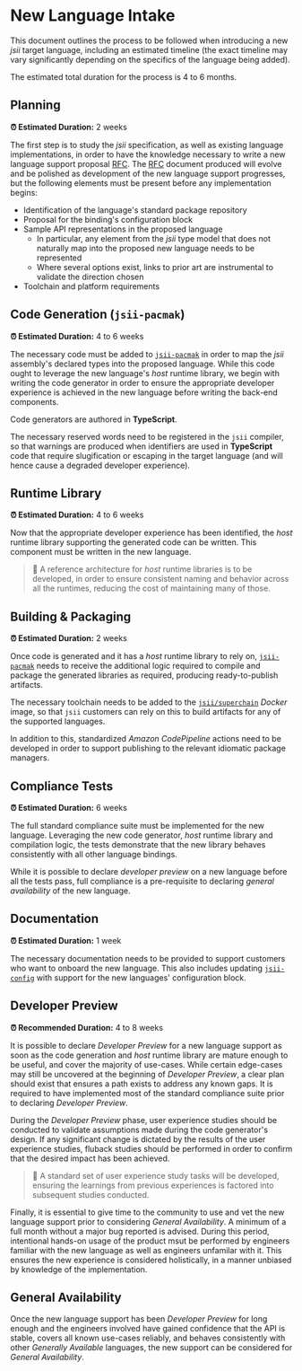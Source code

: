 # New Language Intake
This document outlines the process to be followed when introducing a new *jsii*
target language, including an estimated timeline (the exact timeline may vary
significantly depending on the specifics of the language being added).

The estimated total duration for the process is 4 to 6 months.

## Planning

**:alarm_clock: Estimated Duration:** 2 weeks

The first step is to study the *jsii* specification, as well as existing
language implementations, in order to have the knowledge necessary to write a
new language support proposal [RFC]. The [RFC] document produced will evolve and
be polished as development of the new language support progresses, but the
following elements must be present before any implementation begins:

* Identification of the language's standard package repository
* Proposal for the binding's configuration block
* Sample API representations in the proposed language
  + In particular, any element from the *jsii* type model that does not
    naturally map into the proposed new language needs to be represented
  + Where several options exist, links to prior art are instrumental to validate
    the direction chosen
* Toolchain and platform requirements

[RFC]: https://github.com/awslabs/aws-cdk-rfcs#readme

## Code Generation (`jsii-pacmak`)

**:alarm_clock: Estimated Duration:** 4 to 6 weeks

The necessary code must be added to [`jsii-pacmak`] in order to map the *jsii*
assembly's declared types into the proposed language. While this code ought to
leverage the new language's *host* runtime library, we begin with writing the
code generator in order to ensure the appropriate developer experience is
achieved in the new language before writing the back-end components.

Code generators are authored in **TypeScript**.

The necessary reserved words need to be registered in the `jsii` compiler, so
that warnings are produced when identifiers are used in **TypeScript** code that
require slugification or escaping in the target language (and will hence cause a
degraded developer experience).

[`jsii-pacmak`]: ../../packages/jsii-pacmak

## Runtime Library

**:alarm_clock: Estimated Duration:** 4 to 6 weeks

Now that the appropriate developer experience has been identified, the *host*
runtime library supporting the generated code can be written. This component
must be written in the new language.

> :construction: A reference architecture for *host* runtime libraries is to be
> developed, in order to ensure consistent naming and behavior across all the
> runtimes, reducing the cost of maintaining many of those.

## Building & Packaging

**:alarm_clock: Estimated Duration:** 2 weeks

Once code is generated and it has a *host* runtime library to rely on,
[`jsii-pacmak`] needs to receive the additional logic required to compile and
package the generated libraries as required, producing ready-to-publish
artifacts.

The necessary toolchain needs to be added to the [`jsii/superchain`] *Docker*
image, so that `jsii` customers can rely on this to build artifacts for any of
the supported languages.

In addition to this, standardized *Amazon CodePipeline* actions need to be
developed in order to support publishing to the relevant idiomatic package
managers.

[`jsii/superchain`]: ../../superchain

## Compliance Tests

**:alarm_clock: Estimated Duration:** 6 weeks

The full standard compliance suite must be implemented for the new language.
Leveraging the new code generator, *host* runtime library and compilation logic,
the tests demonstrate that the new library behaves consistently with all other
language bindings.

While it is possible to declare *developer preview* on a new language before all
the tests pass, full compliance is a pre-requisite to declaring *general
availability* of the new language.

## Documentation

**:alarm_clock: Estimated Duration:** 1 week

The necessary documentation needs to be provided to support customers who want
to onboard the new language. This also includes updating [`jsii-config`] with
support for the new languages' configuration block.

[`jsii-config`]: ../../packages/jsii-config

## Developer Preview

**:alarm_clock: Recommended Duration:** 4 to 8 weeks

It is possible to declare *Developer Preview* for a new language support as soon
as the code generation and *host* runtime library are mature enough to be useful,
and cover the majority of use-cases. While certain edge-cases may still be
uncovered at the beginning of *Developer Preview*, a clear plan should exist
that ensures a path exists to address any known gaps. It is required to have
implemented most of the standard compliance suite prior to declaring *Developer
Preview*.

During the *Developer Preview* phase, user experience studies should be
conducted to validate assumptions made during the code generator's design. If
any significant change is dictated by the results of the user experience studies,
fluback studies should be performed in order to confirm that the desired impact
has been achieved.

> :construction: A standard set of user experience study tasks will be
> developed, ensuring the learnings from previous experiences is factored into
> subsequent studies conducted.

Finally, it is essential to give time to the community to use and vet the new
language support prior to considering *General Availability*. A minimum of a
full month without a major bug reported is advised. During this period,
intentional hands-on usage of the product msut be performed by engineers
familiar with the new language as well as engineers unfamilar with it. This
ensures the new experience is considered holistically, in a manner unbiased by
knowledge of the implementation.

## General Availability

Once the new language support has been *Developer Preview* for long enough and
the engineers involved have gained confidence that the API is stable, covers all
known use-cases reliably, and behaves consistently with other *Generally
Available* languages, the new support can be considered for *General
Availability*.
